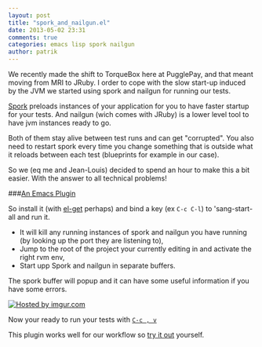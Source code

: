 ```yaml
---
layout: post
title: "spork_and_nailgun.el"
date: 2013-05-02 23:31
comments: true
categories: emacs lisp spork nailgun
author: patrik
---
```


We recently made the shift to TorqueBox here at PugglePay, and that
meant moving from MRI to JRuby. I order to cope with the slow start-up
induced by the JVM we started using spork and nailgun for running our
tests.

[Spork](https://github.com/sporkrb/spork) preloads instances of your
application for you to have faster startup for your tests. And nailgun
(wich comes with JRuby) is a lower level tool to have jvm instances
ready to go.

Both of them stay alive between test runs and can get "corrupted". You
also need to restart spork every time you change something that is
outside what it reloads between each test (blueprints for example in
our case).

So we (eq me and Jean-Louis) decided to spend an hour to make this a
bit easier. With the answer to all technical problems!

<!-- more -->

###[An Emacs Plugin](https://github.com/PugglePay/spork-and-nailgun.el)

So install it (with [el-get](https://github.com/dimitri/el-get) perhaps) and bind a key (ex `C-c C-l`) to 'sang-start-all and run it.

* It will kill any running instances of spork and nailgun you have
  running (by looking up the port they are listening to),
* Jump to the root of the project your currently editing in and
  activate the right rvm env,
* Start upp Spork and nailgun in separate buffers.

The spork buffer will popup and it can have some useful information if
you have some errors.

<a href="http://imgur.com/RozzIIv"><img src="http://i.imgur.com/RozzIIv.png" title="Hosted by imgur.com"/></a>

Now your ready to run your tests with [`C-c , v`](https://github.com/pezra/rspec-mode)

This plugin works well for our workflow so [try it out](https://github.com/PugglePay/spork-and-nailgun.el) yourself.
